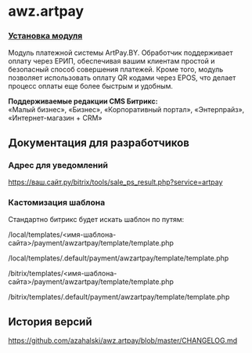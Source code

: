 # awz.artpay

### [Установка модуля](https://github.com/azahalski/awz.artpay/tree/main/docs/install.md)


<!-- desc-start -->

Модуль платежной системы ArtPay.BY.
Обработчик поддерживает оплату через ЕРИП, обеспечивая вашим клиентам простой и безопасный способ совершения платежей. 
Кроме того, модуль позволяет использовать оплату QR кодами через EPOS, что делает процесс оплаты еще более быстрым и удобным.

**Поддерживаемые редакции CMS Битрикс:**<br>
«Малый бизнес», «Бизнес», «Корпоративный портал», «Энтерпрайз», «Интернет-магазин + CRM»

<!-- desc-end -->

<!-- dev-start -->

## Документация для разработчиков

### Адрес для уведомлений

https://ваш.сайт.ру/bitrix/tools/sale_ps_result.php?service=artpay

### Кастомизация шаблона

Стандартно битрикс будет искать шаблон по путям:

/local/templates/<имя-шаблона-сайта>/payment/awzartpay/template/template.php

/local/templates/.default/payment/awzartpay/template/template.php

/bitrix/templates/<имя-шаблона-сайта>/payment/awzartpay/template/template.php

/bitrix/templates/.default/payment/awzartpay/template/template.php

<!-- dev-end -->

<!-- cl-start -->
## История версий

https://github.com/azahalski/awz.artpay/blob/master/CHANGELOG.md

<!-- cl-end -->


